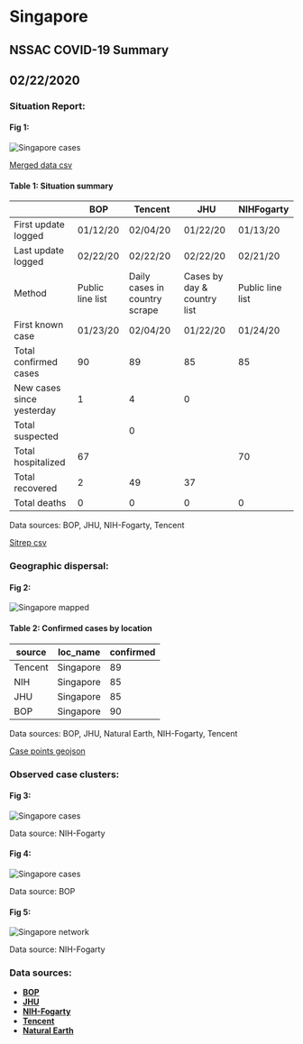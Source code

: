 # Singapore
## NSSAC COVID-19 Summary
## 02/22/2020



### Situation Report:
#### Fig 1:
![Singapore cases](../merged_histories/Singapore_merged_histories.png)

[Merged data csv](https://github.com/SchlittDataSci/SchlittDataSci.github.io/blob/master/data/tables/Singapore_merged_daily.csv)

#### Table 1: Situation summary


|                           | BOP              | Tencent                       | JHU                         | NIHFogarty       |
|---------------------------|------------------|-------------------------------|-----------------------------|------------------|
| First update logged       | 01/12/20         | 02/04/20                      | 01/22/20                    | 01/13/20         |
| Last update logged        | 02/22/20         | 02/22/20                      | 02/22/20                    | 02/21/20         |
| Method                    | Public line list | Daily cases in country scrape | Cases by day & country list | Public line list |
| First known case          | 01/23/20         | 02/04/20                      | 01/22/20                    | 01/24/20         |
| Total confirmed cases     | 90               | 89                            | 85                          | 85               |
| New cases since yesterday | 1                | 4                             | 0                           |                  |
| Total suspected           |                  | 0                             |                             |                  |
| Total hospitalized        | 67               |                               |                             | 70               |
| Total recovered           | 2                | 49                            | 37                          |                  |
| Total deaths              | 0                | 0                             | 0                           | 0                |

Data sources: BOP, JHU, NIH-Fogarty, Tencent


[Sitrep csv](https://github.com/SchlittDataSci/SchlittDataSci.github.io/blob/master/data/tables/Singapore_sitrep.csv)

### Geographic dispersal:
#### Fig 2:
![Singapore mapped](../case_locs/Singapore_case_locs.png)

#### Table 2: Confirmed cases by location


| source   | loc_name   |   confirmed |
|----------|------------|-------------|
| Tencent  | Singapore  |          89 |
| NIH      | Singapore  |          85 |
| JHU      | Singapore  |          85 |
| BOP      | Singapore  |          90 |

Data sources: BOP, JHU, Natural Earth, NIH-Fogarty, Tencent


[Case points geojson](https://github.com/SchlittDataSci/SchlittDataSci.github.io/blob/master/data/shapes/Singapore_case_locs.geojson)

### Observed case clusters:
#### Fig 3:
![Singapore cases](../cluster_analysis/Singapore_imported_cases_NIHFogarty.png)



Data source: NIH-Fogarty


#### Fig 4:
![Singapore cases](../cluster_analysis/Singapore_imported_cases_BOP.png)



Data source: BOP


#### Fig 5:
![Singapore network](../autochthonous_networks/Singapore_network.png)



Data source: NIH-Fogarty


### Data sources:
* **[BOP](https://github.com/beoutbreakprepared/nCoV2019)**
* **[JHU](https://github.com/CSSEGISandData/COVID-19)** 
* **[NIH-Fogarty](https://docs.google.com/spreadsheets/d/1jS24DjSPVWa4iuxuD4OAXrE3QeI8c9BC1hSlqr-NMiU/edit#gid=1187587451)** 
* **[Tencent](https://news.qq.com/zt2020/page/feiyan.htm)**
* **[Natural Earth](https://www.naturalearthdata.com/forums/forum/natural-earth-map-data/cultural-vectors/admin-1-states-provinces-and-their-boundaries/)**

<!-- Global site tag (gtag.js) - Google Analytics -->
<script async src="https://www.googletagmanager.com/gtag/js?id=UA-158816269-1"></script>
<script>
  window.dataLayer = window.dataLayer || [];
  function gtag(){dataLayer.push(arguments);}
  gtag('js', new Date());

  gtag('config', 'UA-158816269-1');
</script>